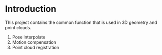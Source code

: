 # Introduction
This project contains the common function that is used in 3D geometry and point clouds.

1. Pose Interpolate
2. Motion compensation
3. Point cloud registration


